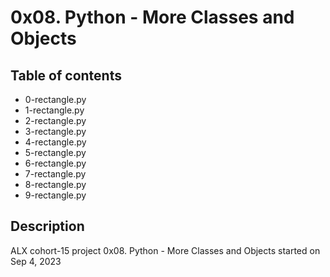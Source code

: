 # 0x08. Python - More Classes and Objects

## Table of contents
- 0-rectangle.py
- 1-rectangle.py
- 2-rectangle.py
- 3-rectangle.py
- 4-rectangle.py
- 5-rectangle.py
- 6-rectangle.py
- 7-rectangle.py
- 8-rectangle.py
- 9-rectangle.py

## Description 
ALX cohort-15 project 0x08. Python - More Classes and Objects
started on  Sep 4, 2023